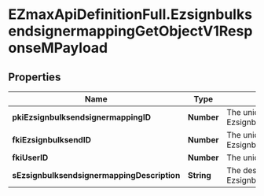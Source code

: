 # EZmaxApiDefinitionFull.EzsignbulksendsignermappingGetObjectV1ResponseMPayload

## Properties

Name | Type | Description | Notes
------------ | ------------- | ------------- | -------------
**pkiEzsignbulksendsignermappingID** | **Number** | The unique ID of the Ezsignbulksendsignermapping | 
**fkiEzsignbulksendID** | **Number** | The unique ID of the Ezsignbulksend | 
**fkiUserID** | **Number** | The unique ID of the User | [optional] 
**sEzsignbulksendsignermappingDescription** | **String** | The description of the Ezsignbulksendsignermapping | 


